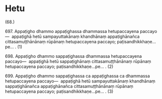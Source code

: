 # Hetu

(68.)

697\. Appaṭigho dhammo appaṭighassa dhammassa hetupaccayena paccayo—  appaṭighā hetū sampayuttakānaṃ khandhānaṃ appaṭighānañca cittasamuṭṭhānānaṃ rūpānaṃ hetupaccayena paccayo; paṭisandhikkhaṇe…pe… . (1)

698\. Appaṭigho dhammo sappaṭighassa dhammassa hetupaccayena paccayo—  appaṭighā hetū sappaṭighānaṃ cittasamuṭṭhānānaṃ rūpānaṃ hetupaccayena paccayo; paṭisandhikkhaṇe…pe… . (2)

699\. Appaṭigho dhammo sappaṭighassa ca appaṭighassa ca dhammassa hetupaccayena paccayo—  appaṭighā hetū sampayuttakānaṃ khandhānaṃ sappaṭighānañca appaṭighānañca cittasamuṭṭhānānaṃ rūpānaṃ hetupaccayena paccayo; paṭisandhikkhaṇe…pe… . (3)
